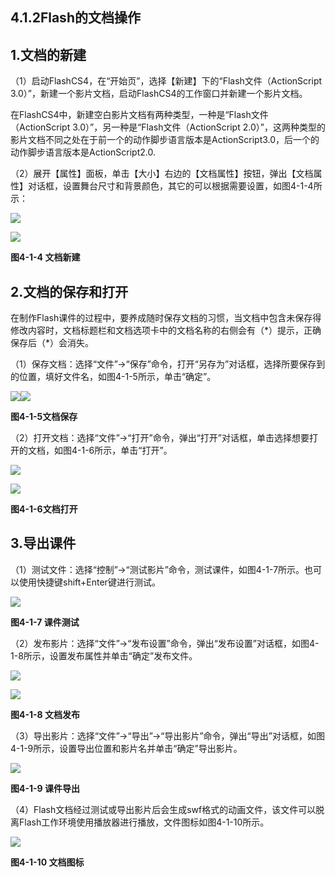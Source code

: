 ## **4.1.2Flash的文档操作**

## **1.文档的新建**

（1）启动FlashCS4，在“开始页”，选择【新建】下的“Flash文件（ActionScript 3.0）”，新建一个影片文档，启动FlashCS4的工作窗口并新建一个影片文档。

在FlashCS4中，新建空白影片文档有两种类型，一种是“Flash文件（ActionScript 3.0）”，另一种是“Flash文件（ActionScript 2.0）”，这两种类型的影片文档不同之处在于前一个的动作脚步语言版本是ActionScript3.0，后一个的动作脚步语言版本是ActionScript2.0.

（2）展开【属性】面板，单击【大小】右边的【文档属性】按钮，弹出【文档属性】对话框，设置舞台尺寸和背景颜色，其它的可以根据需要设置，如图4-1-4所示：

![](/assets/4-1-4.png)

![](/assets/4-1-5.png)

**图4-1-4 文档新建**

## **2.文档的保存和打开**

在制作Flash课件的过程中，要养成随时保存文档的习惯，当文档中包含未保存得修改内容时，文档标题栏和文档选项卡中的文档名称的右侧会有（\*）提示，正确保存后（\*）会消失。

（1）保存文档：选择“文件”→“保存”命令，打开“另存为”对话框，选择所要保存到的位置，填好文件名，如图4-1-5所示，单击“确定”。

![](/assets/4-1-6.png)![](/assets/4-1-7.png)

**图4-1-5文档保存**

（2）打开文档：选择“文件”→“打开”命令，弹出“打开”对话框，单击选择想要打开的文档，如图4-1-6所示，单击“打开”。

![](/assets/4-1-8.png)

![](/assets/4-1-9.png)

**图4-1-6文档打开**

## **3.导出课件**

（1）测试文件：选择“控制”→“测试影片”命令，测试课件，如图4-1-7所示。也可以使用快捷键shift+Enter键进行测试。

![](/assets/4-1-10.png)

**图4-1-7 课件测试**

（2）发布影片：选择“文件”→“发布设置”命令，弹出“发布设置”对话框，如图4-1-8所示，设置发布属性并单击“确定”发布文件。

![](/assets/4-1-11.png)

![](/assets/4-1-12.png)

**图4-1-8 文档发布**

（3）导出影片：选择“文件”→“导出”→“导出影片”命令，弹出“导出”对话框，如图4-1-9所示，设置导出位置和影片名并单击“确定”导出影片。

![](/assets/4-1-13.png)

**图4-1-9 课件导出**

（4）Flash文档经过测试或导出影片后会生成swf格式的动画文件，该文件可以脱离Flash工作环境使用播放器进行播放，文件图标如图4-1-10所示。

![](/assets/4-1-14.png)

**图4-1-10 文档图标**

